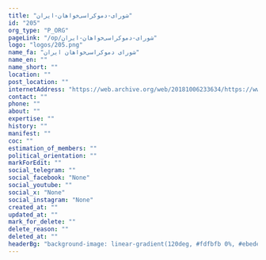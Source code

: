 ```yaml
---
title: "شورای-دموکراسی‌خواهان-ایران"
id: "205"
org_type: "P_ORG"
pageLink: "/op/شورای-دموکراسی‌خواهان-ایران"
logo: "logos/205.png"
name_fa: "شورای دموکراسی‌خواهان ایران"
name_en: ""
name_short: ""
location: ""
post_location: ""
internetAddress: "https://web.archive.org/web/20181006233634/https://www.democratsofiran.com/"
contact: ""
phone: ""
about: ""
expertise: ""
history: ""
manifest: ""
coc: ""
estimation_of_members: ""
political_orientation: ""
markForEdit: ""
social_telegram: ""
social_facebook: "None"
social_youtube: ""
social_x: "None"
social_instagram: "None"
created_at: ""
updated_at: ""
mark_for_delete: ""
delete_reason: ""
deleted_at: ""
headerBg: "background-image: linear-gradient(120deg, #fdfbfb 0%, #ebedee 100%);"
---
```

